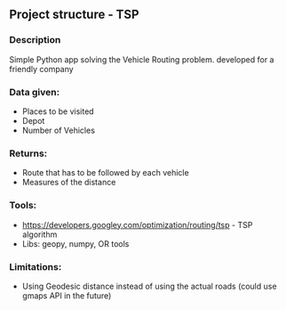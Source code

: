 ## Project structure - TSP

### Description

Simple Python app solving the Vehicle Routing problem. developed for a friendly company

### Data given:

- Places to be visited
- Depot
- Number of Vehicles

### Returns:

- Route that has to be followed by each vehicle
- Measures of the distance

### Tools:

- https://developers.googley.com/optimization/routing/tsp - TSP algorithm
- Libs: geopy, numpy, OR tools

### Limitations:

- Using Geodesic distance instead of using the actual roads
  (could use gmaps API in the future)
